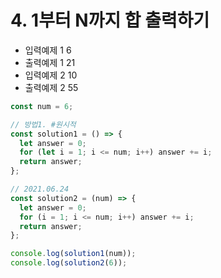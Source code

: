 # 4. 1부터 N까지 합 출력하기

- 입력예제 1 6
- 출력예제 1 21
- 입력예제 2 10
- 출력예제 2 55

```javaScript
const num = 6;

// 방법1. #원시적
const solution1 = () => {
  let answer = 0;
  for (let i = 1; i <= num; i++) answer += i;
  return answer;
};

// 2021.06.24
const solution2 = (num) => {
  let answer = 0;
  for (i = 1; i <= num; i++) answer += i;
  return answer;
};
```

```javaScript
console.log(solution1(num));
console.log(solution2(6));
```
